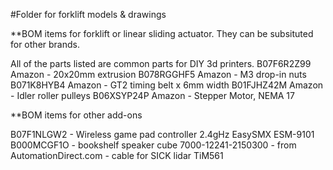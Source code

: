 #Folder for forklift models & drawings


**BOM items for forklift or linear sliding actuator.  They can be subsituted for other brands.

All of the parts listed are common parts for DIY 3d printers.
B07F6R2Z99 Amazon - 20x20mm extrusion
B078RGGHF5 Amazon - M3 drop-in nuts
B071K8HYB4 Amazon - GT2 timing belt x 6mm width
B01FJHZ42M Amazon - Idler roller pulleys
B06XSYP24P Amazon - Stepper Motor, NEMA 17

**BOM items for other add-ons

B07F1NLGW2 - Wireless game pad controller 2.4gHz EasySMX ESM-9101
B000MCGF1O - bookshelf speaker cube
7000-12241-2150300 - from AutomationDirect.com - cable for SICK lidar TiM561
